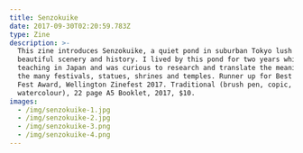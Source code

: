 ```yaml
---
title: Senzokuike
date: 2017-09-30T02:20:59.783Z
type: Zine
description: >-
  This zine introduces Senzokuike, a quiet pond in suburban Tokyo lush with
  beautiful scenery and history. I lived by this pond for two years while
  teaching in Japan and was curious to research and translate the meaning behind
  the many festivals, statues, shrines and temples. Runner up for Best of the
  Fest Award, Wellington Zinefest 2017. Traditional (brush pen, copic,
  watercolour), 22 page A5 Booklet, 2017, $10.
images:
  - /img/senzokuike-1.jpg
  - /img/senzokuike-2.jpg
  - /img/senzokuike-3.png
  - /img/senzokuike-4.png
---
```


